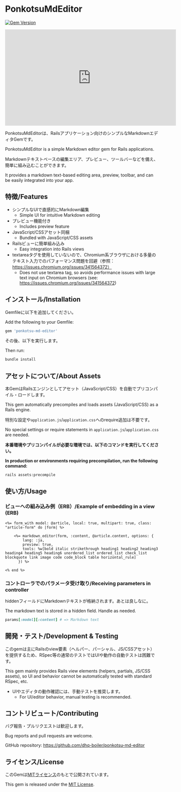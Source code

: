 # PonkotsuMdEditor

[![Gem Version](https://badge.fury.io/rb/ponkotsu-md-editor.svg)](https://badge.fury.io/rb/ponkotsu-md-editor)

<iframe width="560" height="315" src="https://www.youtube.com/embed/d4CEnTkM8Ek?si=6ZtNsgjjIcSKMEPr" title="YouTube video player" frameborder="0" allow="accelerometer; autoplay; clipboard-write; encrypted-media; gyroscope; picture-in-picture; web-share" referrerpolicy="strict-origin-when-cross-origin" allowfullscreen></iframe>

PonkotsuMdEditorは、Railsアプリケーション向けのシンプルなMarkdownエディタGemです。

PonkotsuMdEditor is a simple Markdown editor gem for Rails applications.


Markdownテキストベースの編集エリア、プレビュー、ツールバーなどを備え、簡単に組み込むことができます。

It provides a markdown text-based editing area, preview, toolbar, and can be easily integrated into your app.

## 特徴/Features
- シンプルなUIで直感的にMarkdown編集
  - Simple UI for intuitive Markdown editing
- プレビュー機能付き
  - Includes preview feature
- JavaScript/CSSアセット同梱
  - Bundled with JavaScript/CSS assets
- Railsビューに簡単組み込み
  - Easy integration into Rails views
- textareaタグを使用していないので、Chromium系ブラウザにおける多量のテキスト入力でのパフォーマンス問題を回避（参照：https://issues.chromium.org/issues/341564372）
  - Does not use textarea tag, so avoids performance issues with large text input on Chromium browsers (see: https://issues.chromium.org/issues/341564372)

## インストール/Installation

Gemfileに以下を追加してください。

Add the following to your Gemfile:

```ruby
gem 'ponkotsu-md-editor'
```

その後、以下を実行します。

Then run:

```bash
bundle install
```

## アセットについて/About Assets

本GemはRailsエンジンとしてアセット（JavaScript/CSS）を自動でプリコンパイル・ロードします。

This gem automatically precompiles and loads assets (JavaScript/CSS) as a Rails engine.


特別な設定や`application.js`/`application.css`へのrequire追加は不要です。

No special settings or require statements in `application.js`/`application.css` are needed.


**本番環境やプリコンパイルが必要な環境では、以下のコマンドを実行してください。**

**In production or environments requiring precompilation, run the following command:**

```bash
rails assets:precompile
```

## 使い方/Usage

### ビューへの組み込み例（ERB）/Example of embedding in a view (ERB)

```erb
<%= form_with model: @article, local: true, multipart: true, class: "article-form" do |form| %>

    <%= markdown_editor(form, :content, @article.content, options: {
        lang: :ja,
        preview: true,
        tools: %w[bold italic strikethrough heading1 heading2 heading3 heading4 heading5 heading6 unordered_list ordered_list check_list blockquote link image code code_block table horizontal_rule]
      }) %>

<% end %>
```

### コントローラでのパラメータ受け取り/Receiving parameters in controller

hiddenフィールドにMarkdownテキストが格納されます。あとは良しなに。

The markdown text is stored in a hidden field. Handle as needed.

```ruby
params[:model][:content] # => Markdown text
```

## 開発・テスト/Development & Testing

このgemは主にRailsのview要素（ヘルパー、パーシャル、JS/CSSアセット）を提供するため、RSpec等の通常のテストではUIや動作の自動テストは困難です。

This gem mainly provides Rails view elements (helpers, partials, JS/CSS assets), so UI and behavior cannot be automatically tested with standard RSpec, etc.


- UIやエディタの動作確認には、手動テストを推奨します。
  - For UI/editor behavior, manual testing is recommended.

## コントリビュート/Contributing

バグ報告・プルリクエストは歓迎します。

Bug reports and pull requests are welcome.


GitHub repository: https://github.com/dhq-boiler/ponkotsu-md-editor

## ライセンス/License

このGemは[MITライセンス](https://opensource.org/licenses/MIT)のもとで公開されています。

This gem is released under the [MIT License](https://opensource.org/licenses/MIT).
